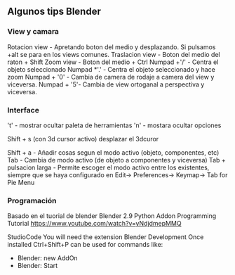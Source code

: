## Algunos tips Blender

### View y camara

Rotacion view - Apretando boton del medio y desplazando. Si pulsamos +alt se para en los views comunes.
Traslacion view - Boton del medio del raton + Shift
Zoom view - Boton del medio + Ctrl
Numpad +'/' - Centra el objeto seleccionado
Numpad *'.' - Centra el objeto seleccionado y hace zoom
Numpad + '0' - Cambia de camera de rodaje a camera del view y viceversa.
Numpad + '5'- Cambia de view ortoganal a perspectiva y viceversa.


### Interface
't' - mostrar ocultar paleta de herramientas
'n' - mostara ocultar opciones

Shift + s (con 3d cursor activo) desplazar el 3dcuror

Shift + a - Añadir cosas segun el modo activo (objeto, componentes, etc)
Tab - Cambia de modo activo (de objeto a componentes y viceversa)
Tab + pulsacion larga - Permite escoger el modo activo entre los existentes, siempre que se haya configurado en Edit-> Preferences-> Keymap-> Tab for Pie Menu


### Programación

Basado en el tuorial de blender Blender 2.9 Python Addon Programming Tutorial
https://www.youtube.com/watch?v=yNdjdmepMMQ


StudioCode
You will need the extension Blender Development
Once installed Ctrl+Shift+P can be used for commands like:
- Blender: new AddOn 
- Blender: Start